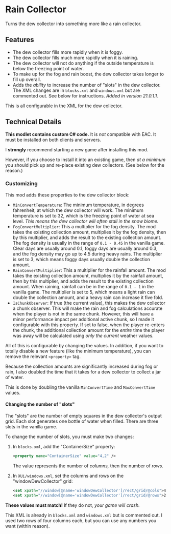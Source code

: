 # Rain Collector

Turns the dew collector into something more like a rain collector.

## Features

* The dew collector fills more rapidly when it is foggy.
* The dew collector fills much more rapidly when it is raining.
* The dew collector will not do anything if the outside temperature is below the freezing point of water.
* To make up for the fog and rain boost, the dew collector takes longer to fill up overall.
* Adds the _ability_ to increase the number of "slots" in the dew collector.
  The XML changes are in `blocks.xml` and `windows.xml` but are commented out.
  See below for instructions.
  _Added in version 21.0.1.1._

This is all configurable in the XML for the dew collector.

## Technical Details

**This modlet contains custom C# code.**
It is *not* compatible with EAC.
It must be installed on both clients and servers.

I **strongly** recommend starting a new game after installing this mod.

However, if you choose to install it into an existing game,
then _at a minimum_ you should pick up and re-place existing dew collectors.
(See below for the reason.)

### Customizing

This mod adds these properties to the dew collector block:

* `MinConvertTemperature`:
  The minimum temperature, in degrees fahrenheit, at which the dew collector will work.
  The minimum temperature is set to 32, which is the freezing point of water at sea level.
  _This means the dew collector will often stall in the snow biome._
* `FogConvertMultiplier`:
  This a multiplier for the fog density.
  The mod takes the existing collection amount, multiplies it by the fog density,
  then by this multiplier, and adds the result to the existing collection amount.
  The fog density is usually in the range of `0.1 - 0.45` in the vanilla game.
  Clear days are usually around 0.1, foggy days are usually around 0.3,
  and the fog density may go up to 4.5 during heavy rains.
  The multiplier is set to 3, which means foggy days usually double the collection amount.
* `RainConvertMultiplier`:
  This a multiplier for the rainfall amount.
  The mod takes the existing collection amount, multiplies it by the rainfall amount,
  then by this multiplier, and adds the result to the existing collection amount.
  When raining, rainfall can be in the range of `0.1 - 1` in the vanilla game.
  The multiplier is set to 5, which means a light rain can double the collection amount,
  and a heavy rain can increase it five fold.
* `IsChunkObserver`:
  If true (the current value), this makes the dew collector a chunk observer.
  This will make the rain and fog calculations accurate when the player is not in the same chunk.
  However, this will have a minor performance impact per additional active chunk,
  so I made it configurable with this property.
  If set to false, when the player re-enters the chunk,
  the additional collection amount for the _entire_ time the player was away
  will be calculated using _only the current_ weather values.

All of this is configurable by changing the values.
In addition, if you want to totally disable a new feature (like the minimum temperature),
you can remove the relevant `<property>` tag.

Because the collection amounts are significantly increased during fog or rain,
I also doubled the time that it takes for a dew collector to collect a jar of water.

This is done by doubling the vanilla `MinConvertTime` and `MaxConvertTime` values.

#### Changing the number of "slots"

The "slots" are the number of empty squares in the dew collector's output grid.
Each slot generates one bottle of water when filled.
There are three slots in the vanilla game.

To change the number of slots, you must make two changes:

1. In `blocks.xml`, add the "ContainerSize" property:
    ```xml
    <property name="ContainerSize" value="4,2" />
    ```
    The value represents the number of _columns,_ then the number of _rows._

2. In `XUi/windows.xml`, set the columns and rows on the "windowDewCollector" grid:
    ```xml
    <set xpath="//window[@name='windowDewCollector']/rect/grid/@cols">4</set>
    <set xpath="//window[@name='windowDewCollector']/rect/grid/@rows">2</set>
    ```

**These values must match!**
If they do not, _your game will crash._

This XML is already in `blocks.xml` and `windows.xml` but is commented out.
I used two rows of four columns each, but you can use any numbers you want (within reason).
